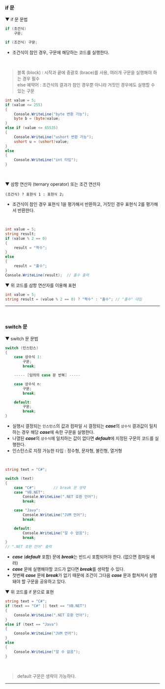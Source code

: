 ### if 문
▼ if 문 문법
```csharp
if (조건식)
    구문;

if (조건식) 구문;
```
- 조건식이 참인 경우, 구문에 해당하는 코드를 실행한다.
<br>

> 블록 (block) : 시작과 끝에 중괄호 (brace)를 사용, 여러개 구문을 실행해야 하는 경우 필수    
> else 예약어 : 조건식의 결과가 참인 경우뿐 아니라 거짓인 경우에도 실행할 수 있는 구문
```csharp
int value = 5;
if (value <= 255)
{
    Console.WriteLine("byte 변환 가능");
    byte b = (byte)value;
}
else if (value <= 65535)
{
    Console.WriteLine("ushort 변환 가능");
    ushort u = (ushort)value;
}
else
{
    Console.WriteLine("int 타입");
}
```
<br>

▼ 삼항 연산자 (ternary operator) 또는 조건 연산자
```
(조건식) ? 표현식 1 : 표현식 2;
```
- 조건식이 참인 경우 표현식 1을 평가해서 반환하고, 거짓인 경우 표현식 2를 평가해서 반환한다.
<br>

```csharp
int value = 5;
string result;
if (value % 2 == 0)
{
    result = "짝수";
}
else
{
    result = "홀수";
}
Console.WriteLine(result);  // 홀수 출력
```
▼ 위 코드를 삼항 연산자를 이용해 표현
```csharp
int value = 5;
string result = (value % 2 == 0) ? "짝수" : "홀수"; // "홀수" 대입
```

****
<br>

### switch 문
▼ switch 문 문법
```csharp
switch (인스턴스)
{
    case 상수식 1:
        구문;
        break;

    ----- [임의의 case 문 반복] -----

    case 상수식 n:
        구문;
        break;

    default:
        구문;
        break;
}
```
- 실행시 결정되는 `인스턴스`의 값과 컴파일 시 결정되는 ***case***의 `상수식` 결과값이 일치하는 경우 해당 ***case***에 속한 구문을 실행한다.
- 나열된 ***case***의 `상수식`에 일치하는 값이 없다면 ***default***에 지정된 구문의 코드를 실행한다.
- 인스턴스로 지정 가능한 타입 : 정수형, 문자형, 불린형, 열거형
<br>

```csharp
string text = "C#";

switch (text)
{
    case "C#":        // break 문 생략
    case "VB.NET":
        Console.WriteLine(".NET 호환 언어");
        break;

    case "Java":
        Console.WriteLine("JVM 언어");
        break;

    default:
        Console.WriteLine("알 수 없음");
        break;
}
// ".NET 호환 언어" 출력
```
- ***case*** (***default*** 포함) 문에 ***break***는 반드시 포함되어야 한다. (없으면 컴파일 에러)
- ***case*** 문에 실행해야할 코드가 없다면 ***break***를 생략할 수 있다.
- 첫번째 ***case*** 문에 ***break***가 없기 때문에 조건이 그다음 ***case*** 문과 합쳐져서 실행돼야 할 구문을 공유하고 있다.

▼ 위 코드를 if 문으로 표현
```csharp
string text = "C#";
if (text == "C#" || text == "VB.NET")
{
    Console.WriteLine(".NET 호환 언어");
}
else if (text == "Java")
{
    Console.WriteLine("JVM 언어");
}
else
{
    Console.WriteLine("알 수 없음");
}
```
<br>

> default 구문은 생략이 가능하다.

****
<br>
